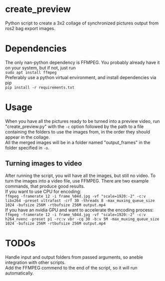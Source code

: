 # create_preview
Python script to create a 3x2 collage of synchronized pictures output from ros2 bag export images.
# Dependencies
The only nan-python dependency is FFMPEG. You probably already have it on your system, but if not, just run\
`sudo apt install ffmpeg`\
Preferably use a python virtual environment, and install dependencies via pip\
`pip install -r requirements.txt`
# Usage
When you have all the pictures ready to be turned into a preview video, run "create_preview.py" with the `-c` option followed by the path to a file containing the folders to use the images from, in the order they should appear in the collage.\
All the merged images will be in a folder named "output_frames" in the folder specified in `-o`.
## Turning images to video
After running the script, you will have all the images, but still no video. To turn the images into a video file, use FFMPEG. There are two example commands, that produce good results.\
If you want to use CPU for encoding:\
`ffmpeg -framerate 12 -i frame_%04d.jpg -vf "scale=1920:-2" -c:v libx264 -preset ultrafast -crf 30 -threads 8 -max_muxing_queue_size 1024 -bufsize 256M -rtbufsize 256M output.mp4`\
If you have an nvidia GPU and want to accelerate the encoding process:\
`ffmpeg -framerate 12 -i frame_%04d.jpg -vf "scale=1920:-2" -c:v h264_nvenc -preset p1 -rc:v vbr -cq 30 -b:v 5M -max_muxing_queue_size 1024 -bufsize 256M -rtbufsize 256M output.mp4`
# TODOs
Handle input and output folders from passed arguments, so aneble integration with other scripts.\
Add the FFMPEG commend to the end of the script, so it will run automatically.
